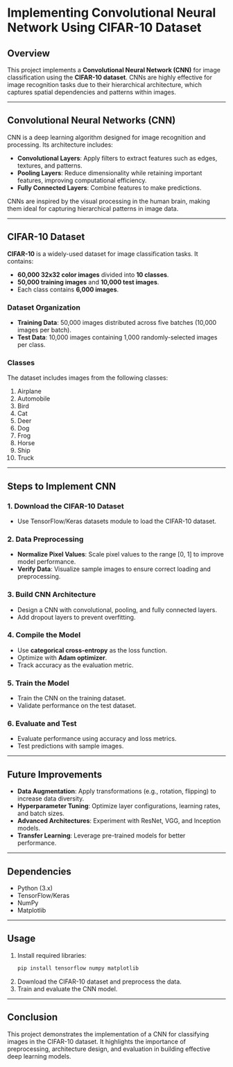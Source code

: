 # Implementing Convolutional Neural Network Using CIFAR-10 Dataset

## Overview
This project implements a **Convolutional Neural Network (CNN)** for image classification using the **CIFAR-10 dataset**. CNNs are highly effective for image recognition tasks due to their hierarchical architecture, which captures spatial dependencies and patterns within images.

---

## Convolutional Neural Networks (CNN)
CNN is a deep learning algorithm designed for image recognition and processing. Its architecture includes:

- **Convolutional Layers**: Apply filters to extract features such as edges, textures, and patterns.
- **Pooling Layers**: Reduce dimensionality while retaining important features, improving computational efficiency.
- **Fully Connected Layers**: Combine features to make predictions.

CNNs are inspired by the visual processing in the human brain, making them ideal for capturing hierarchical patterns in image data.

---

## CIFAR-10 Dataset
**CIFAR-10** is a widely-used dataset for image classification tasks. It contains:
- **60,000 32x32 color images** divided into **10 classes**.
- **50,000 training images** and **10,000 test images**.
- Each class contains **6,000 images**.

### Dataset Organization
- **Training Data**: 50,000 images distributed across five batches (10,000 images per batch).
- **Test Data**: 10,000 images containing 1,000 randomly-selected images per class.

### Classes
The dataset includes images from the following classes:
1. Airplane
2. Automobile
3. Bird
4. Cat
5. Deer
6. Dog
7. Frog
8. Horse
9. Ship
10. Truck

---

## Steps to Implement CNN

### 1. Download the CIFAR-10 Dataset
- Use TensorFlow/Keras datasets module to load the CIFAR-10 dataset.

### 2. Data Preprocessing
- **Normalize Pixel Values**: Scale pixel values to the range [0, 1] to improve model performance.
- **Verify Data**: Visualize sample images to ensure correct loading and preprocessing.

### 3. Build CNN Architecture
- Design a CNN with convolutional, pooling, and fully connected layers.
- Add dropout layers to prevent overfitting.

### 4. Compile the Model
- Use **categorical cross-entropy** as the loss function.
- Optimize with **Adam optimizer**.
- Track accuracy as the evaluation metric.

### 5. Train the Model
- Train the CNN on the training dataset.
- Validate performance on the test dataset.

### 6. Evaluate and Test
- Evaluate performance using accuracy and loss metrics.
- Test predictions with sample images.

---

## Future Improvements
- **Data Augmentation**: Apply transformations (e.g., rotation, flipping) to increase data diversity.
- **Hyperparameter Tuning**: Optimize layer configurations, learning rates, and batch sizes.
- **Advanced Architectures**: Experiment with ResNet, VGG, and Inception models.
- **Transfer Learning**: Leverage pre-trained models for better performance.

---

## Dependencies
- Python (3.x)
- TensorFlow/Keras
- NumPy
- Matplotlib

---

## Usage
1. Install required libraries:
   ```bash
   pip install tensorflow numpy matplotlib
   ```
2. Download the CIFAR-10 dataset and preprocess the data.
3. Train and evaluate the CNN model.

---

## Conclusion
This project demonstrates the implementation of a CNN for classifying images in the CIFAR-10 dataset. It highlights the importance of preprocessing, architecture design, and evaluation in building effective deep learning models.

